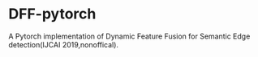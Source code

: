 # DFF-pytorch
A Pytorch implementation of Dynamic Feature Fusion for Semantic Edge detection(IJCAI 2019,nonoffical).
